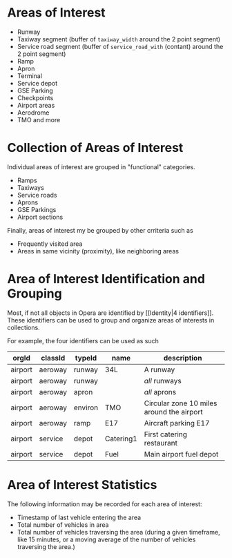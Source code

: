 
# Areas of Interest


- Runway
- Taxiway segment (buffer of `taxiway_width`  around the 2 point segment)
- Service road segment  (buffer of `service_road_with` (contant) around the 2 point segment)
- Ramp
- Apron
- Terminal
- Service depot
- GSE Parking
- Checkpoints
- Airport areas
- Aerodrome
- TMO and more

# Collection of Areas of Interest

Individual areas of interest are grouped in "functional" categories.
- Ramps
- Taxiways
- Service roads
- Aprons
- GSE Parkings
- Airport sections

Finally, areas of interest my be grouped by other crriteria such as
- Frequently visited area
- Areas in same vicinity (proximity), like neighboring areas

# Area of Interest Identification and Grouping
Most, if not all objects in Opera are identified by [[Identity|4 identifiers]]. These identifiers can be used to group and organize areas of interests in collections.

For example, the four identifiers can be used as such

| orgId   | classId | typeId  | name      | description                               |
| ------- | ------- | ------- | --------- | ----------------------------------------- |
| airport | aeroway | runway  | 34L       | A runway                                  |
| airport | aeroway | runway  |           | *all* runways                             |
| airport | aeroway | apron   |           | *all* aprons                              |
| airport | aeroway | environ | TMO       | Circular zone 10 miles around the airport |
| airport | aeroway | ramp    | E17       | Aircraft parking E17                      |
| airport | service | depot   | Catering1 | First catering restaurant                |
| airport        |service         |depot         |Fuel           |Main airport fuel depot                                           |

# Area of Interest Statistics
The following information may be recorded for each area of interest:
- Timestamp of last vehicle entering the area
- Total number of vehicles in area
- Total number of vehicles traversing the area (during a given timeframe, like 15 minutes, or a moving average of the number of vehicles traversing the area.)

